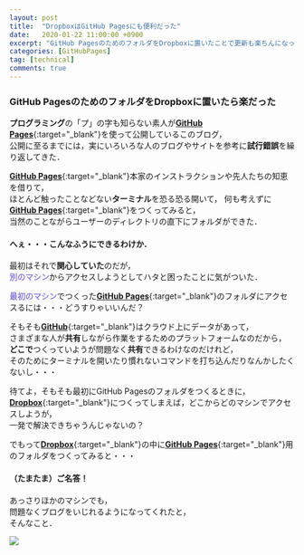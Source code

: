 ```yaml
---
layout: post
title:  "DropboxはGitHub Pagesにも便利だった"
date:   2020-01-22 11:00:00 +0900
excerpt: "GitHub PagesのためのフォルダをDropboxに置いたことで更新も楽ちんになった・・・"
categories: [GitHubPages]
tag: [technical]
comments: true
---
```

### GitHub PagesのためのフォルダをDropboxに置いたら楽だった

**プログラミング**の「プ」の字も知らない素人が[**GitHub Pages**][gp]{:target="_blank"}を使って公開しているこのブログ，  
公開に至るまでには，実にいろいろな人のブログやサイトを参考に**試行錯誤**を繰り返してきた．

[**GitHub Pages**][gp]{:target="_blank"}本家のインストラクションや先人たちの知恵を借りて，  
ほとんど触ったことなどない**ターミナル**を恐る恐る開いて，
何も考えずに[**GitHub Pages**][gp]{:target="_blank"}をつくってみると，  
当然のことながらユーザーのディレクトリの直下にフォルダができた．

#### へぇ・・・こんなふうにできるわけか．

最初はそれで**関心していた**のだが，  
<span style="color: #8d7edc;">**別のマシン**</span>からアクセスしようとしてハタと困ったことに気がついた．

<span style="color: #8d7edc;">**最初のマシン**</span>でつくった[**GitHub Pages**][gp]{:target="_blank"}のフォルダにアクセスるには・・・どうすりゃいいんだ？

そもそも[**GitHub**][gh]{:target="_blank"}はクラウド上にデータがあって，  
さまざまな人が**共有**しながら作業をするためのプラットフォームなのだから，  
**どこで**つくっていようが問題なく**共有**できるわけなのだけれど，  
そのためにターミナルを開いたり慣れないコマンドを打ち込んだりなんかしたくないし・・・

待てよ，そもそも最初にGitHub Pagesのフォルダをつくるときに，  
[**Dropbox**][db]{:target="_blank"}につくってしまえば，どこからどのマシンでアクセスしようが，  
一発で解決できちゃうんじゃないの？

でもって[**Dropbox**][db]{:target="_blank"}の中に[**GitHub Pages**][gp]{:target="_blank"}用のフォルダをつくってみると・・・

#### （たまたま）ご名答！

あっさりほかのマシンでも，  
問題なくブログをいじれるようになってくれたと，  
そんなこと．

<a href="https://www.amazon.co.jp/GitHub%E5%AE%9F%E8%B7%B5%E5%85%A5%E9%96%80%E2%94%80%E2%94%80Pull-Request%E3%81%AB%E3%82%88%E3%82%8B%E9%96%8B%E7%99%BA%E3%81%AE%E5%A4%89%E9%9D%A9-WEB-PRESS-plus-ebook/dp/B07JLJSDMJ/ref=as_li_ss_il?__mk_ja_JP=%E3%82%AB%E3%82%BF%E3%82%AB%E3%83%8A&keywords=GitHub&qid=1577256598&sr=8-5&linkCode=li2&tag=palibera-22&linkId=4aec90359112a8a8ccb139c8ec9f87f5&language=ja_JP" target="_blank"><img border="0" src="//ws-fe.amazon-adsystem.com/widgets/q?_encoding=UTF8&ASIN=B07JLJSDMJ&Format=_SL160_&ID=AsinImage&MarketPlace=JP&ServiceVersion=20070822&WS=1&tag=palibera-22&language=ja_JP" ></a><img src="https://ir-jp.amazon-adsystem.com/e/ir?t=palibera-22&language=ja_JP&l=li2&o=9&a=B07JLJSDMJ" width="1" height="1" border="0" alt="" style="border:none !important; margin:0px !important;" />  

[db]: https://www.dropbox.com/
[gh]: https://github.com
[gp]: https://pages.github.com
